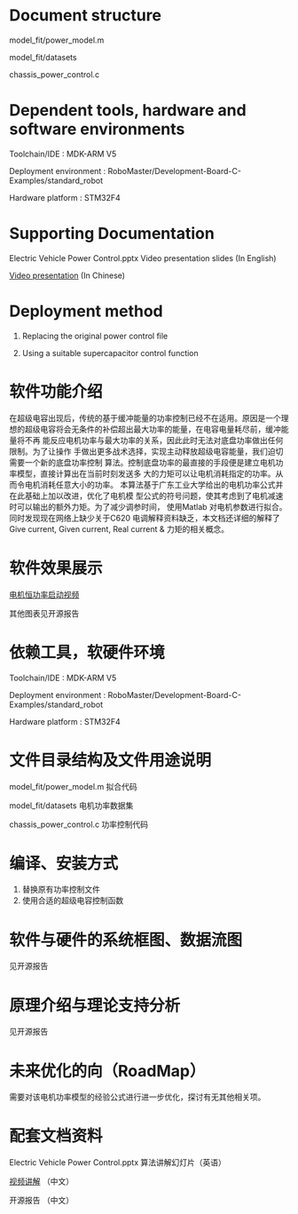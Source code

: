 # Document structure

model_fit/power_model.m 

model_fit/datasets 

chassis_power_control.c 


# Dependent tools, hardware and software environments
Toolchain/IDE : MDK-ARM V5

Deployment environment : RoboMaster/Development-Board-C-Examples/standard_robot

Hardware platform : STM32F4

# Supporting Documentation
Electric Vehicle Power Control.pptx Video presentation slides (In English)
    
[Video presentation](https://www.bilibili.com/video/BV1tu41177wm/) (In Chinese)


# Deployment method
1. Replacing the original power control file
    
2. Using a suitable supercapacitor control function






# 软件功能介绍
在超级电容出现后，传统的基于缓冲能量的功率控制已经不在适用。原因是一个理想的超级电容将会无条件的补偿超出最大功率的能量，在电容电量耗尽前，缓冲能量将不再
能反应电机功率与最大功率的关系，因此此时无法对底盘功率做出任何限制。为了让操作
手做出更多战术选择，实现主动释放超级电容能量，我们迫切需要一个新的底盘功率控制
算法。控制底盘功率的最直接的手段便是建立电机功率模型，直接计算出在当前时刻发送多
大的力矩可以让电机消耗指定的功率。从而令电机消耗任意大小的功率。
本算法基于广东工业大学给出的电机功率公式并在此基础上加以改进，优化了电机模
型公式的符号问题，使其考虑到了电机减速时可以输出的额外力矩。为了减少调参时间，
使用Matlab 对电机参数进行拟合。
同时发现现在网络上缺少关于C620 电调解释资料缺乏，本文档还详细的解释了Give
current, Given current, Real current & 力矩的相关概念。


# 软件效果展示
[电机恒功率启动视频](https://www.bilibili.com/video/BV1mN411p7Nj/)

其他图表见开源报告
# 依赖工具，软硬件环境

Toolchain/IDE : MDK-ARM V5

Deployment environment : RoboMaster/Development-Board-C-Examples/standard_robot
    
Hardware platform : STM32F4

# 文件目录结构及文件用途说明
model_fit/power_model.m 拟合代码

model_fit/datasets 电机功率数据集

chassis_power_control.c 功率控制代码

# 编译、安装方式
1. 替换原有功率控制文件
2. 使用合适的超级电容控制函数


# 软件与硬件的系统框图、数据流图
见开源报告

# 原理介绍与理论支持分析
见开源报告

# 未来优化的向（RoadMap）

需要对该电机功率模型的经验公式进行进一步优化，探讨有无其他相关项。

# 配套文档资料
Electric Vehicle Power Control.pptx 算法讲解幻灯片（英语）

[视频讲解](https://www.bilibili.com/video/BV1tu41177wm/) （中文）

开源报告 （中文）
